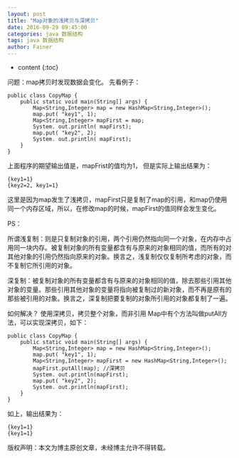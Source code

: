 ```yaml
---
layout: post
title: "Map对象的浅拷贝与深拷贝"
date: 2016-09-29 09:45:00
categories: java 数据结构
tags: java 数据结构
author: Fainer
---
```


* content
{:toc}

问题：map拷贝时发现数据会变化。
先看例子：
```
public class CopyMap {
    public static void main(String[] args) {
        Map<String,Integer> map = new HashMap<String,Integer>();
        map.put( "key1", 1);
        Map<String,Integer> mapFirst = map;
        System. out.println( mapFirst);
        map.put( "key2", 2);
        System. out.println( mapFirst);
    }
}
```




上面程序的期望输出值是，mapFrist的值均为1，
但是实际上输出结果为：
```
{key1=1}
{key2=2, key1=1}
```


这里是因为map发生了浅拷贝，mapFirst只是复制了map的引用，和map仍使用同一个内存区域，所以，在修改map的时候，mapFirst的值同样会发生变化。

PS：

所谓浅复制：则是只复制对象的引用，两个引用仍然指向同一个对象，在内存中占用同一块内存。被复制对象的所有变量都含有与原来的对象相同的值，而所有的对其他对象的引用仍然指向原来的对象。换言之，浅复制仅仅复制所考虑的对象，而不复制它所引用的对象。

深复制：被复制对象的所有变量都含有与原来的对象相同的值，除去那些引用其他对象的变量。那些引用其他对象的变量将指向被复制过的新对象，而不再是原有的那些被引用的对象。换言之，深复制把要复制的对象所引用的对象都复制了一遍。

如何解决？
使用深拷贝，拷贝整个对象，而非引用
Map中有个方法叫做putAll方法，可以实现深拷贝，如下：

```
public class CopyMap {
    public static void main(String[] args) {
        Map<String,Integer> map = new HashMap<String,Integer>();
        map.put( "key1", 1);
        Map<String,Integer> mapFirst = new HashMap<String,Integer>();
        mapFirst.putAll(map); //深拷贝
        System. out.println(mapFirst);
        map.put( "key2", 2);
        System. out.println(mapFirst);
    }
}
```

如上，输出结果为：

```
{key1=1}
{key1=1}
```

版权声明：本文为博主原创文章，未经博主允许不得转载。